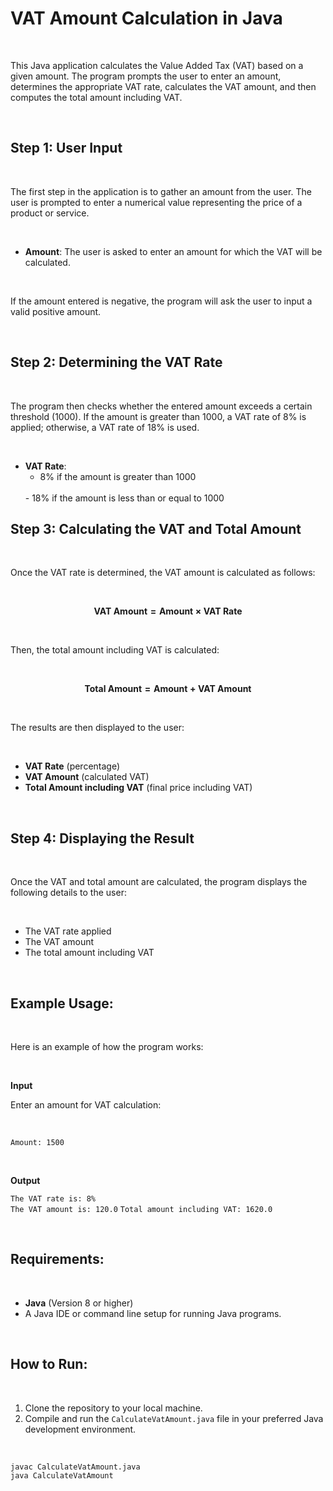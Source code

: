 # VAT Amount Calculation in Java

<br>

This Java application calculates the Value Added Tax (VAT) based on a given amount. The program prompts the user to enter an amount, determines the appropriate VAT rate, calculates the VAT amount, and then computes the total amount including VAT.

<br>

## Step 1: User Input

<br>

The first step in the application is to gather an amount from the user. The user is prompted to enter a numerical value representing the price of a product or service.

<br>

- **Amount**: The user is asked to enter an amount for which the VAT will be calculated.

<br>

If the amount entered is negative, the program will ask the user to input a valid positive amount.

<br>

## Step 2: Determining the VAT Rate

<br>

The program then checks whether the entered amount exceeds a certain threshold (1000). If the amount is greater than 1000, a VAT rate of 8% is applied; otherwise, a VAT rate of 18% is used.

<br>

- **VAT Rate**: 
    - 8% if the amount is greater than 1000
    <br>
    - 18% if the amount is less than or equal to 1000
    <br>

## Step 3: Calculating the VAT and Total Amount

<br>

Once the VAT rate is determined, the VAT amount is calculated as follows:

<br>

**$$\text{VAT Amount} = \text{Amount} \times \text{VAT Rate}$$**

<br>

Then, the total amount including VAT is calculated:

<br>

**$$\text{Total Amount} = \text{Amount} + \text{VAT Amount}$$**

<br>

The results are then displayed to the user:

<br>

- **VAT Rate** (percentage)
- **VAT Amount** (calculated VAT)
- **Total Amount including VAT** (final price including VAT)

<br>

## Step 4: Displaying the Result

<br>

Once the VAT and total amount are calculated, the program displays the following details to the user:

<br>

- The VAT rate applied
- The VAT amount
- The total amount including VAT

<br>

## Example Usage:

<br>

Here is an example of how the program works:

<br>

**Input**

Enter an amount for VAT calculation:

<br>

`Amount: 1500`
    
<br>

**Output**

`The VAT rate is: 8%`  
`The VAT amount is: 120.0` 
`Total amount including VAT: 1620.0`

<br>

## Requirements:

<br>

- **Java** (Version 8 or higher)
- A Java IDE or command line setup for running Java programs.

<br>

## How to Run:

<br>

1. Clone the repository to your local machine.
2. Compile and run the `CalculateVatAmount.java` file in your preferred Java development environment.

<br>

```
javac CalculateVatAmount.java
java CalculateVatAmount
